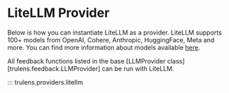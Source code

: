 # LiteLLM Provider

Below is how you can instantiate LiteLLM as a provider. LiteLLM supports 100+
models from OpenAI, Cohere, Anthropic, HuggingFace, Meta and more. You can find
more information about models available
[here](https://docs.litellm.ai/docs/providers).

All feedback functions listed in the base [LLMProvider
class][trulens.feedback.LLMProvider]
can be run with LiteLLM.

::: trulens.providers.litellm
